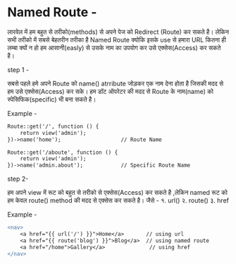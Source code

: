 # Named Route -

लारवेल में हम बहुत से तरीको(methods) से अपने पेज को Redirect (Route) कर सकते है। लेकिन सभी तरीको में सबसे बेहतरीन तरीका है Named Route क्योकि इसके use से हमारा URL कितना ही लम्बा क्यों न हो हम आसानी(easly) से उसके नाम का उपयोग कर उसे एक्सेस(Access) कर सकते है। 

step 1 - 

सबसे पहले हमे अपने Route को name() atrribute जोड़कर एक नाम देना होता है जिसकी मदद से हम उसे एक्सेस(Access) कर सके। हम डॉट ऑपरेटर की मदद से Route के नाम(name) को स्पेसिफिक(specific) भी बना सकते है। 

Example - 

```diff
Route::get('/', function () {
    return view('admin');
})->name('home');                   // Route Name

Route::get('/aboute', function () {
    return view('admin');
})->name('admin.about');            // Specific Route Name
```


step 2-

हम अपने view में रूट को बहुत से तरीको से एक्सेस(Access) कर सकते है ,लेकिन named रूट को हम केवल route() method की मदद से एक्सेस कर सकते है। जैसे - 
१. url()
२. route()
३. href

Example -

```diff
<nav>
    <a href="{{ url('/') }}">Home</a>       // using url
    <a href="{{ route('blog') }}">Blog</a>  // using named route
    <a href="/home">Gallery</a>              // using href
</nav>

```

